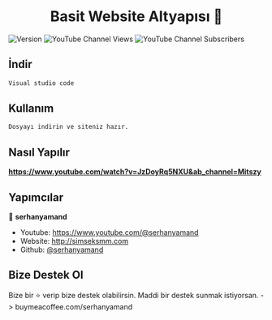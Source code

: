 <h1 align="center">Basit Website Altyapısı 👋</h1>
<p>
  <img alt="Version" src="https://img.shields.io/badge/version-V1-blue.svg?cacheSeconds=2592000" />
<img alt="YouTube Channel Views" src="https://img.shields.io/youtube/channel/views/UCYfguXG4mfgfmLhACJkVPlA?style=social">
<img alt="YouTube Channel Subscribers" src="https://img.shields.io/youtube/channel/subscribers/UCYfguXG4mfgfmLhACJkVPlA?style=social">

  </a>
</p>


## İndir

```sh
Visual studio code
```

## Kullanım 

```sh
Dosyayı indirin ve siteniz hazır.
```

## Nasıl Yapılır

**https://www.youtube.com/watch?v=JzDoyRq5NXU&ab_channel=Mitszy**


## Yapımcılar

👤 **serhanyamand**

* Youtube: https://www.youtube.com/@serhanyamand
* Website: http://simseksmm.com
* Github: [@serhanyamand](https://github.com/serhanyamand)


## Bize Destek Ol

Bize bir ⭐️ verip bize destek olabilirsin.
Maddi bir destek sunmak istiyorsan. -> buymeacoffee.com/serhanyamand



